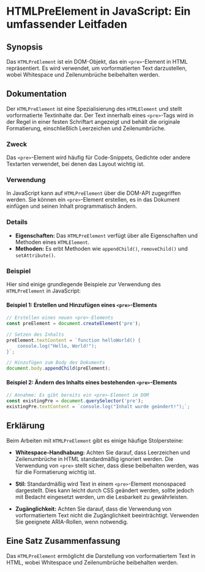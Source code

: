 <!--
Meta Description: # HTMLPreElement in JavaScript: Ein umfassender Leitfaden ## Synopsis Das `HTMLPreElement` ist ein DOM-Objekt, das ein `<pre>`-Element in HTML repräse...
Meta Keywords: pre, und, htmlpreelement, die, das
-->

# HTMLPreElement in JavaScript: Ein umfassender Leitfaden

## Synopsis
Das `HTMLPreElement` ist ein DOM-Objekt, das ein `<pre>`-Element in HTML repräsentiert. Es wird verwendet, um vorformatierten Text darzustellen, wobei Whitespace und Zeilenumbrüche beibehalten werden.

## Dokumentation
Der `HTMLPreElement` ist eine Spezialisierung des `HTMLElement` und stellt vorformatierte Textinhalte dar. Der Text innerhalb eines `<pre>`-Tags wird in der Regel in einer festen Schriftart angezeigt und behält die originale Formatierung, einschließlich Leerzeichen und Zeilenumbrüche. 

### Zweck
Das `<pre>`-Element wird häufig für Code-Snippets, Gedichte oder andere Textarten verwendet, bei denen das Layout wichtig ist.

### Verwendung
In JavaScript kann auf `HTMLPreElement` über die DOM-API zugegriffen werden. Sie können ein `<pre>`-Element erstellen, es in das Dokument einfügen und seinen Inhalt programmatisch ändern.

### Details
- **Eigenschaften:** Das `HTMLPreElement` verfügt über alle Eigenschaften und Methoden eines `HTMLElement`.
- **Methoden:** Es erbt Methoden wie `appendChild()`, `removeChild()` und `setAttribute()`.
  
### Beispiel
Hier sind einige grundlegende Beispiele zur Verwendung des `HTMLPreElement` in JavaScript:

#### Beispiel 1: Erstellen und Hinzufügen eines `<pre>`-Elements
```javascript
// Erstellen eines neuen <pre>-Elements
const preElement = document.createElement('pre');

// Setzen des Inhalts
preElement.textContent = `function helloWorld() {
    console.log("Hello, World!");
}`;

// Hinzufügen zum Body des Dokuments
document.body.appendChild(preElement);
```

#### Beispiel 2: Ändern des Inhalts eines bestehenden `<pre>`-Elements
```javascript
// Annahme: Es gibt bereits ein <pre>-Element im DOM
const existingPre = document.querySelector('pre');
existingPre.textContent = `console.log("Inhalt wurde geändert!");`;
```

## Erklärung
Beim Arbeiten mit `HTMLPreElement` gibt es einige häufige Stolpersteine:

- **Whitespace-Handhabung:** Achten Sie darauf, dass Leerzeichen und Zeilenumbrüche in HTML standardmäßig ignoriert werden. Die Verwendung von `<pre>` stellt sicher, dass diese beibehalten werden, was für die Formatierung wichtig ist.
  
- **Stil:** Standardmäßig wird Text in einem `<pre>`-Element monospaced dargestellt. Dies kann leicht durch CSS geändert werden, sollte jedoch mit Bedacht eingesetzt werden, um die Lesbarkeit zu gewährleisten.

- **Zugänglichkeit:** Achten Sie darauf, dass die Verwendung von vorformatiertem Text nicht die Zugänglichkeit beeinträchtigt. Verwenden Sie geeignete ARIA-Rollen, wenn notwendig.

## Eine Satz Zusammenfassung
Das `HTMLPreElement` ermöglicht die Darstellung von vorformatiertem Text in HTML, wobei Whitespace und Zeilenumbrüche beibehalten werden.